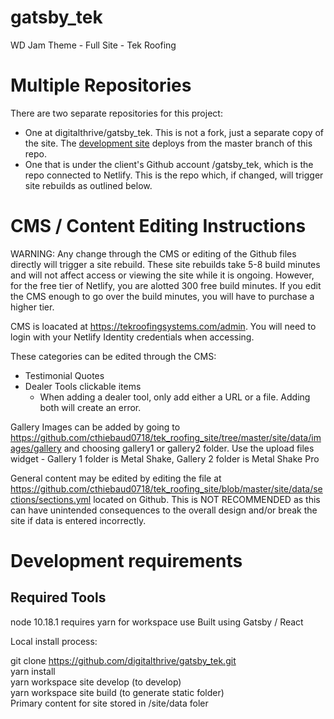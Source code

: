 # gatsby_tek

WD Jam Theme - Full Site - Tek Roofing


# Multiple Repositories

There are two separate repositories for this project:

- One at digitalthrive/gatsby_tek. This is not a fork, just a separate copy of the site. The [development site](https://compassionate-goldstine-98d45b.netlify.app/) deploys from the master branch of this repo. 
- One that is under the client's Github account /gatsby_tek, which is the repo connected to Netlify. This is the repo which, if changed, will trigger site rebuilds as outlined below.

# CMS / Content Editing Instructions

WARNING: Any change through the CMS or editing of the Github files directly will trigger a site rebuild. These site rebuilds take 5-8 build minutes and will not affect access or viewing the site while it is ongoing. However, for the free tier of Netlify, you are alotted 300 free build minutes.
If you edit the CMS enough to go over the build minutes, you will have to purchase a higher tier.

CMS is loacated at https://tekroofingsystems.com/admin. You will need to login with your Netlify Identity credentials when accessing.

These categories can be edited through the CMS:

- Testimonial Quotes
- Dealer Tools clickable items
  - When adding a dealer tool, only add either a URL or a file. Adding both will create an error.

Gallery Images can be added by going to https://github.com/cthiebaud0718/tek_roofing_site/tree/master/site/data/images/gallery and choosing gallery1 or gallery2 folder. Use the upload files widget - Gallery 1 folder is Metal Shake, Gallery 2 folder is Metal Shake Pro

General content may be edited by editing the file at https://github.com/cthiebaud0718/tek_roofing_site/blob/master/site/data/sections/sections.yml located on Github. This is NOT RECOMMENDED as this can have unintended consequences to the overall design and/or break the site if data is entered incorrectly.

# Development requirements

## Required Tools

node 10.18.1
requires yarn for workspace use
Built using Gatsby / React

Local install process:

git clone https://github.com/digitalthrive/gatsby_tek.git</br>
yarn install</br>
yarn workspace site develop (to develop)</br>
yarn workspace site build (to generate static folder)</br>
Primary content for site stored in /site/data foler
